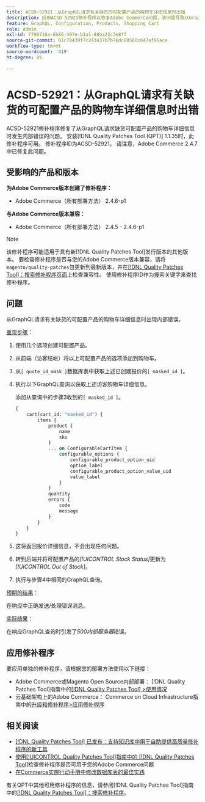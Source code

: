 ```yaml
---
title: ACSD-52921：从GraphQL请求有关缺货的可配置产品的购物车详细信息时出错
description: 应用ACSD-52921修补程序以修复Adobe Commerce问题，该问题导致从GraphQL请求缺货可配置产品的购物车详细信息时出现内部错误。
feature: GraphQL, Configuration, Products, Shopping Cart
role: Admin
exl-id: 7790718a-6b86-497e-b1a1-88ba22c3e8ff
source-git-commit: 81c78439f7c243437b7b76dc80560c847af95ace
workflow-type: tm+mt
source-wordcount: '419'
ht-degree: 0%

---
```


# ACSD-52921：从GraphQL请求有关缺货的可配置产品的购物车详细信息时出错

ACSD-52921修补程序修复了从GraphQL请求缺货可配置产品的购物车详细信息时发生内部错误的问题。 安装[!DNL Quality Patches Tool (QPT)] 1.1.35时，此修补程序可用。 修补程序ID为ACSD-52921。 请注意，Adobe Commerce 2.4.7中已修复此问题。

## 受影响的产品和版本

**为Adobe Commerce版本创建了修补程序：**

* Adobe Commerce（所有部署方法） 2.4.6-p1

**与Adobe Commerce版本兼容：**

* Adobe Commerce（所有部署方法） 2.4.5 - 2.4.6-p1

>[!NOTE]
>
>该修补程序可能适用于具有新[!DNL Quality Patches Tool]发行版本的其他版本。 要检查修补程序是否与您的Adobe Commerce版本兼容，请将`magento/quality-patches`包更新到最新版本，并在[[!DNL Quality Patches Tool]：搜索修补程序页面](https://experienceleague.adobe.com/tools/commerce-quality-patches/index.html?lang=zh-Hans)上检查兼容性。 使用修补程序ID作为搜索关键字来查找修补程序。

## 问题

从GraphQL请求有关缺货的可配置产品的购物车详细信息时出现内部错误。

<u>重现步骤</u>：

1. 使用几个选项创建可配置产品。
1. 从前端（访客结帐）将以上可配置产品的选项添加到购物车。
1. 从`[ quote_id_mask ]`数据库表中获取上述已创建报价的`[ masked_id ]`。
1. 执行以下GraphQL查询以获取上述访客购物车详细信息。

   添加从查询中的步骤3收到的`[ masked_id ]`。

   ```GraphQL
   {
       cart(cart_id: "masked_id") {
           items {
               product {
                   name
                   sku
               }
               ... on ConfigurableCartItem {
                   configurable_options {
                       configurable_product_option_uid
                       option_label
                       configurable_product_option_value_uid
                       value_label
                   }
               }
               quantity
               errors {
                   code
                   message
               }
           }
       }
   }   
   ```

1. 这将返回报价详细信息，不会出现任何问题。
1. 转到后端并将可配置产品的&#x200B;*[!UICONTROL Stock Status]*&#x200B;更新为&#x200B;*[!UICONTROL Out of Stock]*。
1. 执行与步骤4中相同的GraphQL查询。

<u>预期的结果</u>：

在响应中正确发送/处理错误消息。

<u>实际结果</u>：

在响应GraphQL查询时引发了&#x200B;*500内部服务器*&#x200B;错误。

## 应用修补程序

要应用单独的修补程序，请根据您的部署方法使用以下链接：

* Adobe Commerce或Magento Open Source内部部署： [!DNL Quality Patches Tool]指南中的[[!DNL Quality Patches Tool] >使用情况](/help/tools/quality-patches-tool/usage.md)
* 云基础架构上的Adobe Commerce： Commerce on Cloud Infrastructure指南中的[升级和修补程序>应用修补程序](https://experienceleague.adobe.com/docs/commerce-cloud-service/user-guide/develop/upgrade/apply-patches.html?lang=zh-Hans)

## 相关阅读

* [[!DNL Quality Patches Tool] 已发布：支持知识库中用于自助提供高质量修补程序的新工具](https://experienceleague.adobe.com/zh-hans/docs/commerce-knowledge-base/kb/announcements/commerce-announcements/magento-quality-patches-released-new-tool-to-self-serve-quality-patches)
* [使用[!UICONTROL Quality Patches Tool]指南中的 [!DNL Quality Patches Tool]](/help/tools/quality-patches-tool/patches-available-in-qpt/check-patch-for-magento-issue-with-magento-quality-patches.md)检查修补程序是否可用于您的Adobe Commerce问题
* [在Commerce实施行动手册中修改数据库表的最佳实践](https://experienceleague.adobe.com/zh-hans/docs/commerce-operations/implementation-playbook/best-practices/development/modifying-core-and-third-party-tables#why-adobe-recommends-avoiding-modifications)

有关QPT中其他可用修补程序的信息，请参阅[!DNL Quality Patches Tool]指南中的[[!DNL Quality Patches Tool]：搜索修补程序](https://experienceleague.adobe.com/tools/commerce-quality-patches/index.html?lang=zh-Hans)。
